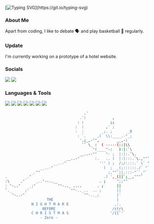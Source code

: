 <!-- **Kr1s7on/Kr1s7on** is a ✨ _special_ ✨ repository because its `README.md` (this file) appears on your GitHub profile. -->
<!-- Typing SVG from DenverCoder1/readme-typing-svg -->
[![Typing SVG](https://readme-typing-svg.demolab.com?font=Urbanist&weight=500&size=36&duration=3300&pause=200&color=9EF776&random=false&width=700&lines=Hi%2C+I'm+Kriston!;Salut%2C+je+suis+Kriston!;Hallo%2C+ich+bin+Kriston!)](https://git.io/typing-svg)


### About Me
Apart from coding, I like to debate 🗣 and play basketball 🏀 regularly.

### Update
I'm currently working on a prototype of a hotel website.

### Socials
<a href="https://www.linkedin.com/in/kristonj/"><img src="https://img.shields.io/badge/LinkedIn-0077B5?style=for-the-badge&logo=linkedin&logoColor=white" /></a> 
<a href="https://sites.google.com/view/kriston-jomari/home"><img src="https://img.shields.io/badge/website-000000?style=for-the-badge&logo=About.me&logoColor=white" /></a>

### Languages & Tools
<img src="https://img.shields.io/badge/HTML5-F16529?style=for-the-badge&logo=html5&logoColor=white" /> <img src="https://img.shields.io/badge/CSS3-1572B6?style=for-the-badge&logo=css3&logoColor=white" /> <img src="https://img.shields.io/badge/Python-239120?style=for-the-badge&logo=python&logoColor=white" />     <img src="https://img.shields.io/badge/Bootstrap-563D7C?style=for-the-badge&logo=bootstrap&logoColor=white" /> <img src="https://img.shields.io/badge/Visual_Studio_Code-0078D4?style=for-the-badge&logo=visual%20studio%20code&logoColor=white" /> <img src="https://img.shields.io/badge/prettier-1A2C34?style=for-the-badge&logo=prettier&logoColor=F7BA3E" /> <img src="https://img.shields.io/badge/Pop!_OS-48B9C7?style=for-the-badge&logo=Pop!_OS&logoColor=white" />


<!-- <img src="https://github-readme-stats.vercel.app/api/top-langs/?username=Kr1s7on&theme=gruvbox" /> -->

<!-- ![Kr1s7on's GitHub stats](https://github-readme-stats.vercel.app/api?username=Kr1s7on&show_icons=true&theme=gruvbox) -->




```bash
                                    .'
                                  .':            ,
                                 : :            ;;
                                :  :          ,' ;         
                                :  :        _;. ;       _O
                                 : `.     ,(  \\:____.-"_;
                                  '.;_,-"",        __,-:
                                   `` \_ :  ( -----(::|\\
                                        "(____"-:   ):|:`\
                                  __..--""    "- ;  |:|:.`\.
                            __..-"       :.   .. )  |:):::.`\.,""`
                      __..-"               ''' ) ;  /;/::::.` \` "
                __..-"                       )  ;  _(;::::::./` "`
            _.""                               ;,""`||.:::-"``,"`
.        _."                                 .) ',_(||`;__,"""` 
:\     ."     _.."--..__                   . ;     ";;""
: "-.."    _;"          ""-.._ ....       . ;      ||
`._      ;'                   ""-.._..  .. ;       ||
   "-..-"                           ""-.._;        |'
                   THE                             |
            N I G H T M A R E                     ,:. 
                 BEFORE                          /ctr\
            C H R I S T M A S                   '/{{`'`
                - Zero -
```
